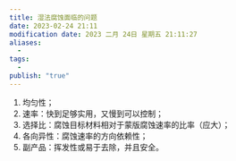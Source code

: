 ```yaml
---
title: 湿法腐蚀面临的问题
date: 2023-02-24 21:11
modification date: 2023 二月 24日 星期五 21:11:27
aliases:
  - 
tags:
  - 
publish: "true"
---
```


1.  均匀性；
2.  速率：快到足够实用，又慢到可以控制；
3.  选择比：腐蚀目标材料相对于蒙版腐蚀速率的比率（应大）；
4.  各向异性：腐蚀速率的方向依赖性；
5.  副产品：挥发性或易于去除，并且安全。
